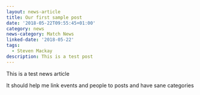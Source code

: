 ```yaml
---
layout: news-article
title: Our first sample post
date: '2018-05-22T09:55:45+01:00'
category: news
news-category: Match News
linked-date: '2018-05-22'
tags:
  - Steven Mackay
description: This is a test post
---
```

This is a test news article

It should help me link events and people to posts and have sane categories
